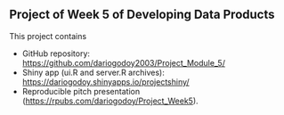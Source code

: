 ## Project of Week 5 of Developing Data Products

This project contains 
- GitHub repository: https://github.com/dariogodoy2003/Project_Module_5/
- Shiny app (ui.R and server.R archives): https://dariogodoy.shinyapps.io/projectshiny/
- Reproducible pitch presentation (https://rpubs.com/dariogodoy/Project_Week5).

